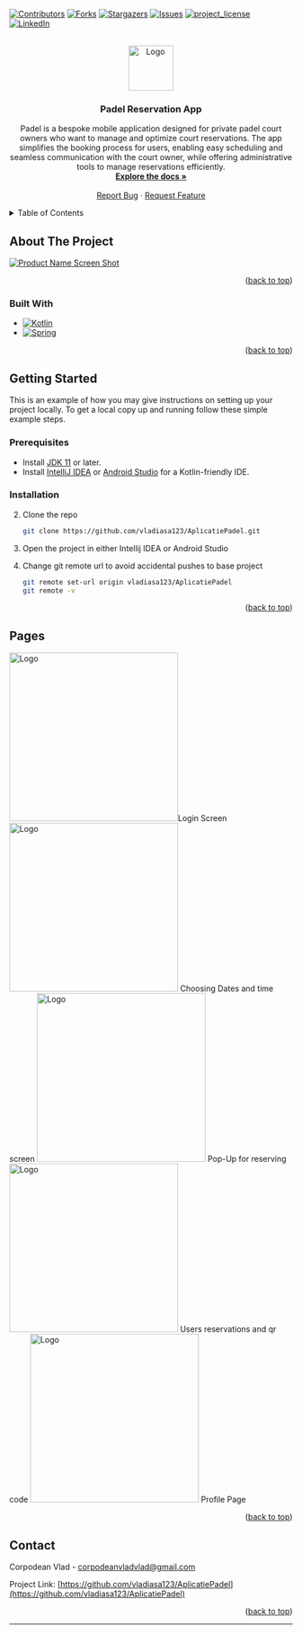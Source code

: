 
<a id="readme-top"></a>

[![Contributors][contributors-shield]][contributors-url]
[![Forks][forks-shield]][forks-url]
[![Stargazers][stars-shield]][stars-url]
[![Issues][issues-shield]][issues-url]
[![project_license][license-shield]][license-url]
[![LinkedIn][linkedin-shield]][linkedin-url]

<br />
<div align="center">
  <a href="https://github.com/vladiasa123/AplicatiePadel">
    <img src="images/logo.png" alt="Logo" width="80" height="80">
  </a>

<h3 align="center">Padel Reservation App</h3>

  <p align="center">
    Padel is a bespoke mobile application designed for private padel court owners who want to manage and optimize court reservations. The app simplifies the booking process for users, enabling easy scheduling and seamless communication with the court owner, while offering administrative tools to manage reservations efficiently.
    <br />
    <a href="https://github.com/vladiasa123/AplicatiePadel"><strong>Explore the docs »</strong></a>
    <br />
    <br />
    <a href="https://github.com/vladiasa123/AplicatiePadel/issues/new?labels=bug&template=bug-report---.md">Report Bug</a>
    ·
    <a href="https://github.com/vladiasa123/AplicatiePadel/issues/new?labels=enhancement&template=feature-request---.md">Request Feature</a>
  </p>
</div>


<details>
  <summary>Table of Contents</summary>
  <ol>
    <li>
      <a href="#about-the-project">About The Project</a>
      <ul>
        <li><a href="#built-with">Built With</a></li>
      </ul>
    </li>
    <li>
      <a href="#getting-started">Getting Started</a>
      <ul>
        <li><a href="#prerequisites">Prerequisites</a></li>
        <li><a href="#installation">Installation</a></li>
      </ul>
    </li>
    <li><a href="#Pages">Pages</a></li>
    <li><a href="#contact">Contact</a></li>
  </ol>
</details>



## About The Project

[![Product Name Screen Shot][product-screenshot]](https://galmmtmm.ro/wp-content/uploads/2024/12/banner.png)

<p align="right">(<a href="#readme-top">back to top</a>)</p>

### Built With

- [![Kotlin][JQuery.com]][JQuery-url]
- [![Spring][Spring.com]][JQuery-url]

<p align="right">(<a href="#readme-top">back to top</a>)</p>



## Getting Started

This is an example of how you may give instructions on setting up your project locally.
To get a local copy up and running follow these simple example steps.

### Prerequisites

- Install [JDK 11](https://adoptopenjdk.net/) or later.
- Install [IntelliJ IDEA](https://www.jetbrains.com/idea/) or [Android Studio](https://developer.android.com/studio) for a Kotlin-friendly IDE.

### Installation

2. Clone the repo
   ```sh
   git clone https://github.com/vladiasa123/AplicatiePadel.git
   ```
3. Open the project in either Intellij IDEA or Android Studio

4. Change git remote url to avoid accidental pushes to base project
   ```sh
   git remote set-url origin vladiasa123/AplicatiePadel
   git remote -v
   ```

<p align="right">(<a href="#readme-top">back to top</a>)</p>

## Pages

<img href="#Pages" src="https://galmmtmm.ro/wp-content/uploads/2025/01/Screenshot-2025-01-17-124154.png" alt="Logo" height = 300px>Login Screen
<img src="https://galmmtmm.ro/wp-content/uploads/2025/01/Screenshot-2025-01-17-124208.png" alt="Logo" height = 300px> Choosing Dates and time screen
<img src="https://galmmtmm.ro/wp-content/uploads/2025/01/Screenshot-2025-01-17-124214.png" alt="Logo" height = 300px> Pop-Up for reserving
<img src="https://galmmtmm.ro/wp-content/uploads/2025/01/Screenshot-2025-01-17-124220.png" alt="Logo" height = 300px> Users reservations and qr code
<img src="https://galmmtmm.ro/wp-content/uploads/2025/01/Screenshot-2025-01-17-124224.png" alt="Logo" height = 300px> Profile Page

<p align="right">(<a href="#readme-top">back to top</a>)</p>

## Contact

Corpodean Vlad - corpodeanvladvlad@gmail.com

Project Link: [https://github.com/vladiasa123/AplicatiePadel](https://github.com/vladiasa123/AplicatiePadel)

<p align="right">(<a href="#readme-top">back to top</a>)</p>

[contributors-shield]: https://img.shields.io/github/contributors/vladiasa123/AplicatiePadel.svg?style=for-the-badge
[contributors-url]: https://github.com/vladiasa123/AplicatiePadel/graphs/contributors
[forks-shield]: https://img.shields.io/github/forks/vladiasa123/AplicatiePadel.svg?style=for-the-badge
[forks-url]: https://github.com/vladiasa123/AplicatiePadel/network/members
[stars-shield]: https://img.shields.io/github/stars/vladiasa123/AplicatiePadel.svg?style=for-the-badge
[stars-url]: https://github.com/vladiasa123/AplicatiePadel/stargazers
[issues-shield]: https://img.shields.io/github/issues/vladiasa123/AplicatiePadel.svg?style=for-the-badge
[issues-url]: https://github.com/vladiasa123/AplicatiePadel/issues
[license-shield]: https://img.shields.io/github/license/vladiasa123/AplicatiePadel.svg?style=for-the-badge
[license-url]: https://github.com/vladiasa123/AplicatiePadel/blob/master/LICENSE.txt
[linkedin-shield]: https://img.shields.io/badge/-LinkedIn-black.svg?style=for-the-badge&logo=linkedin&colorB=555
[linkedin-url]: https://www.linkedin.com/in/vlad-corpodean-a238671a5/
[product-screenshot]: images/screenshot.png
[Next.js]: https://img.shields.io/badge/next.js-000000?style=for-the-badge&logo=nextdotjs&logoColor=white
[Next-url]: https://nextjs.org/
[React.js]: https://img.shields.io/badge/React-20232A?style=for-the-badge&logo=react&logoColor=61DAFB
[React-url]: https://reactjs.org/
[Vue.js]: https://img.shields.io/badge/Vue.js-35495E?style=for-the-badge&logo=vuedotjs&logoColor=4FC08D
[Vue-url]: https://vuejs.org/
[Angular.io]: https://img.shields.io/badge/Angular-DD0031?style=for-the-badge&logo=angular&logoColor=white
[Angular-url]: https://angular.io/
[Svelte.dev]: https://img.shields.io/badge/Svelte-4A4A55?style=for-the-badge&logo=svelte&logoColor=FF3E00
[Svelte-url]: https://svelte.dev/
[Laravel.com]: https://img.shields.io/badge/Laravel-FF2D20?style=for-the-badge&logo=laravel&logoColor=white
[Laravel-url]: https://laravel.com
[Bootstrap.com]: https://img.shields.io/badge/Bootstrap-563D7C?style=for-the-badge&logo=bootstrap&logoColor=white
[Bootstrap-url]: https://getbootstrap.com
[JQuery.com]: https://img.shields.io/badge/Kotlin-7F52FF?style=for-the-badge&logo=kotlin&logoColor=white
[Spring.com]: https://img.shields.io/badge/SpringBoot-6DB33F?style=flat-square&logo=Spring&logoColor=white
[JQuery-url]: https://jquery.com
****
